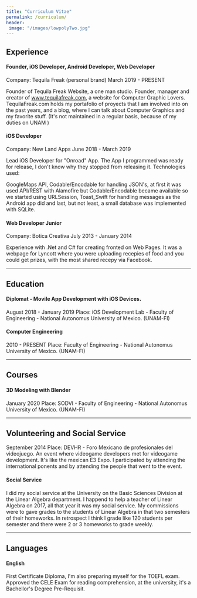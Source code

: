 ```yaml
---
title: "Curriculum Vitae"
permalink: /curriculum/
header: 
 image: "/images/lowpolyTwo.jpg"
---
```


## Experience

#### Founder, iOS Developer, Android Developer, Web Developer 
Company: Tequila Freak (personal brand)
March 2019 - PRESENT

Founder of Tequila Freak Website, a one man studio. Founder, manager and creator of www.tequilafreak.com, a website for Computer Graphic Lovers. TequilaFreak.com holds my portafolio of proyects that I am involved into on the past years, and a blog, where I can talk about Computer Graphics and my favorite stuff. (It's not maintained in a regular basis, because of my duties on UNAM )
 
#### iOS Developer
Company: New Land Apps
June 2018 - March 2019

Lead iOS Developer for "Onroad" App. The App I programmed was ready for release, I don't know why they stopped from releasing it.
Technologies used:

GoogleMaps API, Codable/Encodable for handling JSON's, at first it was used API/REST with Alamofire but Codable/Encodable became available so we started using URLSession, Toast_Swift for handling messages as the Android app did and last, but not least, a small database was implemented with SQLite.


#### Web Developer Junior

Company: Botica Creativa
July 2013 - January 2014

Experience with .Net and C# for creating fronted on Web Pages. It was a webpage for Lyncott where you were uploading recepies of food and you could get prizes, with the most shared recepy via Facebook.

---

## Education

#### Diplomat - Movile App Development with iOS Devices.
August 2018 - January 2019
Place: iOS Development Lab - Faculty of Engineering - National Autonomus University of Mexico. (UNAM-FI)

#### Computer Engineering
2010 - PRESENT
Place: Faculty of Engineering - National Autonomus University of Mexico. (UNAM-FI)

---
## Courses

#### 3D Modeling with Blender
January 2020
Place: SODVI - Faculty of Engineering - National Autonomus University of Mexico. (UNAM-FI)

---

## Volunteering and Social Service

September 2014
Place: DEVHR - Foro Mexicano de profesionales del videojuego.
An event where videogame developers met for videogame development. It's like the mexican E3 Expo. I participated by attending the international ponents and by attending the people that went to the event. 

#### Social Service
I did my social service at the University on the Basic Sciences Division at the Linear Algebra department. I happend to help a teacher of Linear Algebra on 2017, all that year it was my social service. My commissions were to gave grades to the students of Linear Algebra in that two semesters of their homeworks. In retrospect I think I grade like 120 students per semester and there were 2 or 3 homeworks to grade weekly. 

---
## Languages

#### English
First Certificate Diploma, I'm also preparing myself for the TOEFL exam. Approved the CELE Exam for reading comprehension, at the university, it's a Bachellor's Degree Pre-Requisit.
